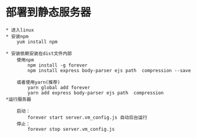 # 部署到静态服务器
    * 进入linux 
    * 安装npm
        yum install npm
        
    * 安装依赖安装在dist文件内部
        使用npm
            npm install -g forever
            npm install express body-parser ejs path  compression --save
                
        或者使用yarn(推荐)
            yarn global add forever
            yarn add express body-parser ejs path  compression
    *运行服务器
        
        启动：
            forever start server.vm_config.js 自动后台运行
        停止：
            forever stop server.vm_config.js
    